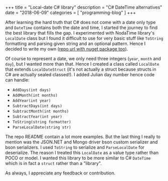 +++
title = "Local-date C# library"
description = "C# DateTime alternatives"
date = "2018-06-09"
categories = [ "programming-blog" ]
+++

After learning the hard truth that C# does not come with a date only type and `DateTime` contains both
the date and time, I started the journey to find the best library that fills the gap. I experimented with
NodaTime library's `LocalDate` class but I found it difficult to use for very basic stuff like `ToString`
formatting and parsing given string and an optional pattern. Hence I decided to write my own
([repo url with nuget package too][repo-url]).

Of course to represent a date, we only need three integers (`year`, `month` and `day`), but I wanted more
than that. Hence I created a class called `LocalDate` that extends `LocalDateStruct` (it's not actually a struct
because structs in C# are actually sealed classed!). I added Julian day number hence code can handle:

- `AddDays(int days)`
- `AddMonth(int months)`
- `AddYear(int year)`
- `SubtractDays(int days)`
- `SubtractMonth(int months)`
- `SubtractYear(int year)`
- `ToString(string formatter)`
- `ParseLocalDate(string str)`

The repo README contain a lot more examples. But the last thing I really to mention was the JSON.NET and Mongo
driver bson custom serializer and bson serializers. I used `ToString` to serialize and `ParseLocalDate` for 
deserialize. The reason I treated this `LocalDate` as a value type rather than POCO or model. I wanted this
library to be more similar to C# `DateTime` which is in fact a `struct` rather than a "library".

As always, I appreciate any feedback or contribution.

[repo-url]: https://github.com/amir734jj/LocalDate